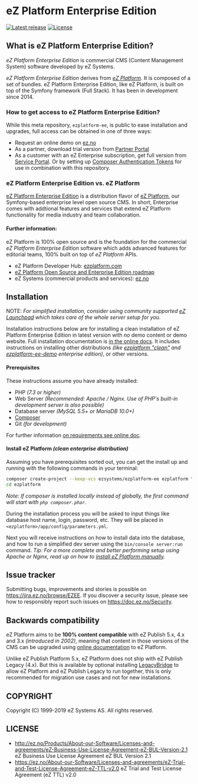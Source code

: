 # eZ Platform Enterprise Edition

[![Latest release](https://img.shields.io/github/release/ezsystems/ezplatform-ee.svg?style=flat-square)](https://github.com/ezsystems/ezplatform-ee/releases)
[![License](https://img.shields.io/packagist/l/ezsystems/ezplatform-ee.svg?style=flat-square)](LICENSE)

## What is eZ Platform Enterprise Edition?
*eZ Platform Enterprise Edition* is commercial CMS (Content Management System) software developed by eZ Systems.

*eZ Platform Enterprise Edition* derives from *[eZ Platform](https://github.com/ezsystems/ezplatform)*. It is composed of a set of bundles. eZ Platform Enterprise Edition, like eZ Platform, is built on top of the Symfony framework (Full Stack). It has been in development since 2014.

### How to get access to eZ Platform Enterprise Edition?

While this meta repository, `ezplatform-ee`, is public to ease installation and upgrades, full access can be obtained in one of three ways:
- Request an online demo on [ez.no](https://ez.no/Products/eZ-Platform-Enterprise-Edition)
- As a partner, download trial version from [Partner Portal](http://ez.no/Partner-Portal)
- As a customer with an eZ Enterprise subscription, get full version from [Service Portal](https://support.ez.no/Downloads).
  Or by setting up [Composer Authentication Tokens](https://doc.ez.no/display/DEVELOPER/Using+Composer) for use in combination with this repository.

### eZ Platform Enterprise Edition vs. eZ Platform
[eZ Platform Enterprise Edition](https://ez.no/Products/eZ-Platform-Enterprise-Edition) is a distribution flavor of [eZ Platform](http://ezplatform.com/), our Symfony-based enterprise level open source CMS.
In short, Enterprise comes with addtional features and services that extend eZ Platform functionality for media industry and team collaboration.


#### Further information:
eZ Platform is 100% open source and is the foundation for the commercial *eZ Platform Enterprise Edition* software which adds advanced features for editorial teams, 100% built on top of *eZ Platform* APIs.

- eZ Platform Developer Hub: [ezplatform.com](https://ezplatform.com/)
- [eZ Platform Open Source and Enterprise Edition roadmap](http://doc.ez.no/roadmap)
- eZ Systems (commercial products and services): [ez.no](https://ez.no/)

## Installation

NOTE: *For simplified installation, consider using community supported [eZ Launchpad](https://ezsystems.github.io/launchpad/) which takes care of the whole server setup for you.*

Installation instructions below are for installing a clean installation of eZ Platform Enterprise Edition in latest version with _no_ demo content or demo website.
Full installation documentation is [in the online docs](https://doc.ezplatform.com/en/latest/getting_started/install_using_composer/).
It includes instructions on installing other distributions _(like [ezplatform "clean"](https://github.com/ezsystems/ezplatform) and [ezplatform-ee-demo](https://github.com/ezsystems/ezplatform-ee-demo) enterprise edition)_, or other versions.

#### Prerequisites

These instructions assume you have already installed:
- PHP _(7.3 or higher)_
- Web Server _(Recommended: Apache / Nginx. Use of PHP's built-in development server is also possible)_
- Database server _(MySQL 5.5+ or MariaDB 10.0+)_
- [Composer](https://doc.ezplatform.com/en/latest/getting_started/about_composer/)
- Git _(for development)_

For further information [on requirements see online doc](https://doc.ezplatform.com/en/latest/getting_started/requirements_and_system_configuration/).


#### Install eZ Platform _(clean enterprise distribution)_

Assuming you have prerequisites sorted out, you can get the install up and running with the following commands in your terminal:

``` bash
composer create-project --keep-vcs ezsystems/ezplatform-ee ezplatform ^2
cd ezplatform
```

_Note: If composer is installed locally instead of globally, the first command will start with `php composer.phar`._

During the installation process you will be asked to input things like database host name, login, password, etc.
They will be placed in `<ezplatform>/app/config/parameters.yml`.

Next you will receive instructions on how to install data into the database, and how to run a simplified dev server using the `bin/console server:run` command.
_Tip: For a more complete and better performing setup using Apache or Nginx, read up on how to [install eZ Platform manually](https://doc.ezplatform.com/en/latest/getting_started/install_manually/)._

## Issue tracker
Submitting bugs, improvements and stories is possible on https://jira.ez.no/browse/EZEE.
If you discover a security issue, please see how to responsibly report such issues on https://doc.ez.no/Security.

## Backwards compatibility
eZ Platform aims to be **100% content compatible** with eZ Publish 5.x, 4.x and 3.x *(introduced in 2002)*, meaning that content in those versions of the CMS can be upgraded using
[online documentation](http://doc.ez.no/eZ-Publish/Upgrading) to eZ Platform.

Unlike eZ Publish Platform 5.x, eZ Platform does not ship with eZ Publish Legacy (4.x). But this is available by optional installing [LegacyBridge](https://github.com/ezsystems/LegacyBridge/releases/) to allow eZ Platform and eZ Publish Legacy to run together, this is only recommended for migration use cases and not for new installations.

## COPYRIGHT
Copyright (C) 1999-2019 eZ Systems AS. All rights reserved.

## LICENSE
- http://ez.no/Products/About-our-Software/Licenses-and-agreements/eZ-Business-Use-License-Agreement-eZ-BUL-Version-2.1 eZ Business Use License Agreement eZ BUL Version 2.1
- https://ez.no/About-our-Software/Licenses-and-agreements/eZ-Trial-and-Test-License-Agreement-eZ-TTL-v2.0 eZ Trial and Test License Agreement (eZ TTL) v2.0
